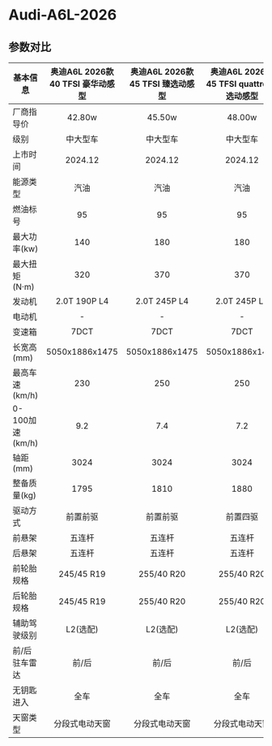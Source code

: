# Audi-A6L-2026

## 参数对比

| 基本信息 | 奥迪A6L 2026款 40 TFSI 豪华动感型 | 奥迪A6L 2026款 45 TFSI 臻选动感型 | 奥迪A6L 2026款 45 TFSI quattro 臻选动感型 | 奥迪A6L 2026款 55 TFSI quattro 尊享动感型 |
| -- | :--: | :--: | :--: | :--: |
| 厂商指导价      | 42.80w | 45.50w | 48.00w | 55.90w |
| 级别      |   中大型车    |   中大型车 |   中大型车 |   中大型车 |
| 上市时间 |   2024.12    |    2024.12 |    2024.12 |    2024.12 |
| 能源类型 |   汽油    |    汽油 |    汽油 |    汽油 |
| 燃油标号 |   95    |    95 |    95 |   95 |
| 最大功率(kw) |   140    |    180 |    180 |    250 |
| 最大扭矩(N·m) |   320    |    370 |    370 |   500 |
| 发动机 |   2.0T 190P L4    |    2.0T 245P L4 |    2.0T 245P L4 |    3.0T 340P V6 |
| 电动机 |   -    |    - |    - |  - |
| 变速箱 |   7DCT    |    7DCT |    7DCT |   7DCT |
| 长宽高(mm) |   5050x1886x1475    |    5050x1886x1475 |    5050x1886x1475 |   5050x1886x1475 |
| 最高车速(km/h) |   230    |    250 |    250 |   250 |
| 0-100加速(km/h) |   9.2    |    7.4 |    7.2 |  5.6 |
| 轴距(mm) |   3024    |    3024 |    3024 |   3024 |
| 整备质量(kg) |   1795    |    1810 |    1880 |   1995 |
| 驱动方式 |   前置前驱    |    前置前驱 |    前置四驱 |  前置四驱 |
| 前悬架 |   五连杆    |    五连杆 |    五连杆 |  五连杆 |
| 后悬架 |   五连杆    |    五连杆 |    五连杆 |  五连杆 |
| 前轮胎规格 |   245/45 R19    |    255/40 R20 |    255/40 R20 |   255/40 R20 |
| 后轮胎规格 |   245/45 R19    |    255/40 R20 |    255/40 R20 |   255/40 R20 |
| 辅助驾驶级别 |   L2(选配)    |    L2(选配) |    L2(选配) |   L2(选配) |
| 前/后驻车雷达 |   前/后    |    前/后  |    前/后  |   前/后  |
| 无钥匙进入 |   全车    |    全车 |    全车 |   全车 |
| 天窗类型 |   分段式电动天窗    |    分段式电动天窗 |    分段式电动天窗 | 分段式电动天窗 |
